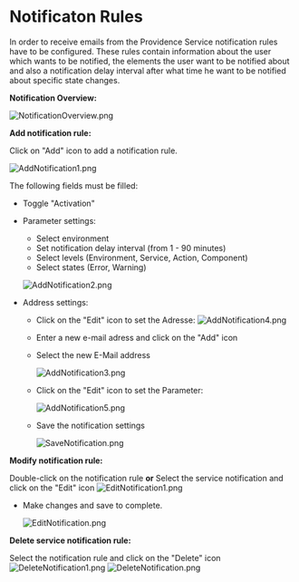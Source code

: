 # Notificaton Rules
In order to receive emails from the Providence Service notification rules have to be configured.
These rules contain information about the user which wants to be notified, the elements the user want to be notified about and also a notification delay interval after what time he want to be notified about specific state changes.

**Notification Overview:**

![NotificationOverview.png](.attachments/NotificationOverview-ccb10577-3fbc-4abc-9758-f5831ac03d91.png)

**Add notification rule:**

Click on "Add" icon to add a notification rule.

![AddNotification1.png](.attachments/AddNotification1-20923f80-925c-4848-8c54-5c312ce80138.png)

The following fields must be filled:
- Toggle "Activation"
- Parameter settings:
  - Select environment
  - Set notification delay interval (from 1 - 90 minutes)
  - Select levels (Environment, Service, Action, Component)
  - Select states (Error, Warning)

  ![AddNotification2.png](.attachments/AddNotification2-b9b7293e-7467-426c-a825-ee2fe993d600.png)

- Address settings:
  - Click on the "Edit" icon to set the Adresse:
![AddNotification4.png](.attachments/AddNotification4-328b2d25-a8f4-4147-8094-0c77fddcab4c.png)
  - Enter a new e-mail adress and click on the "Add" icon
  - Select the new E-Mail address

    ![AddNotification3.png](.attachments/AddNotification3-3e6cdfd0-7ec3-44cc-a671-3fed56c273d0.png)
  - Click on the "Edit" icon to set the Parameter:

    ![AddNotification5.png](.attachments/AddNotification5-9b19574e-73bb-4656-8d5b-b02b0b3aabc4.png)
  - Save the notification settings

    ![SaveNotification.png](.attachments/SaveNotification-3dda3f6e-d959-43a2-bfa3-2e49c8636e43.png)

**Modify notification rule:**

Double-click on the notification rule **or** 
Select the service notification and click on the "Edit" icon
![EditNotification1.png](.attachments/EditNotification1-925ac2f0-8f18-4a80-9131-ff209f6aad63.png)

- Make changes and save to complete.

  ![EditNotification.png](.attachments/EditNotification-395466c6-ec39-4e06-a9f9-8cfd639bf744.png)


**Delete service notification rule:**

Select the notification rule and click on the "Delete" icon
![DeleteNotification1.png](.attachments/DeleteNotification1-cb157952-4a53-40dc-8975-1700407e1f45.png)
![DeleteNotification.png](.attachments/DeleteNotification-0edb02f6-b84c-4bdb-b13e-8a4079400d3a.png)